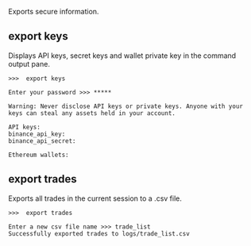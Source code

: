 Exports secure information.

## export keys

Displays API keys, secret keys and wallet private key in the command output pane.

```
>>>  export keys

Enter your password >>> *****

Warning: Never disclose API keys or private keys. Anyone with your keys can steal any assets held in your account.

API keys:
binance_api_key: 
binance_api_secret: 

Ethereum wallets:
```

## export trades

Exports all trades in the current session to a .csv file.

```
>>>  export trades

Enter a new csv file name >>> trade_list
Successfully exported trades to logs/trade_list.csv
```